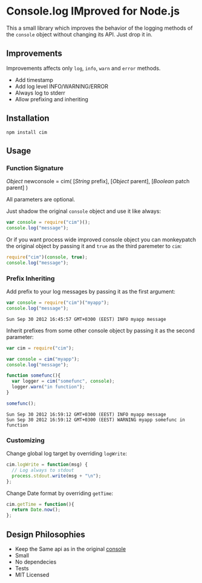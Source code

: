 # Console.log IMproved for Node.js

This a small library which improves the behavior of the logging methods of the
`console` object without changing its API. Just drop it in.


## Improvements

Improvements affects only `log`, `info`, `warn` and `error` methods.

  - Add timestamp
  - Add log level INFO/WARNING/ERROR
  - Always log to stderr
  - Allow prefixing and inheriting

## Installation

    npm install cim

## Usage

### Function Signature

_Object_ newconsole = cim( [_String_ prefix], [_Object_ parent], [_Boolean_ patch parent] )

All parameters are optional.

Just shadow the original `console` object and use it like always:

```javascript
var console = require("cim")();
console.log("message");
```


Or if you want process wide improved console object you can monkeypatch the
original object by passing it and `true` as the third paremeter to `cim`:


```javascript
require("cim")(console, true);
console.log("message");
```

### Prefix Inheriting

Add prefix to your log messages by passing it as the first argument:

```javascript
var console = require("cim")("myapp");
console.log("message");
```

    Sun Sep 30 2012 16:45:57 GMT+0300 (EEST) INFO myapp message


Inherit prefixes from some other console object by passing it as the second
parameter:

```javascript
var cim = require("cim");

var console = cim("myapp");
console.log("message");

function somefunc(){
  var logger = cim("somefunc", console);
  logger.warn("in function");
}

somefunc();
```

    Sun Sep 30 2012 16:59:12 GMT+0300 (EEST) INFO myapp message
    Sun Sep 30 2012 16:59:12 GMT+0300 (EEST) WARNING myapp somefunc in function

### Customizing

Change global log target by overriding `logWrite`:

```javascript
cim.logWrite = function(msg) {
  // Log always to stdout
  process.stdout.write(msg + "\n");
};
```

Change Date format by overriding `getTime`:

```javascript
cim.getTime = function(){
  return Date.now();
};
```

## Design Philosophies

  - Keep the Same api as in the original [console](http://nodejs.org/api/stdio.html)
  - Small
  - No dependecies
  - Tests
  - MIT Licensed

